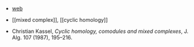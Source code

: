 * [web](http://www-irma.u-strasbg.fr/~kassel/)

* [[mixed complex]], [[cyclic homology]]

* Christian Kassel, _Cyclic homology, comodules and mixed complexes_, J. Alg. 107 (1987), 195–216.